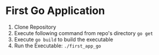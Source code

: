 # First Go Application

1. Clone Repository
2. Execute following command from repo's directory `go get`
3. Execute `go build` to build the executable
4. Run the Executable: `./first_app_go`
